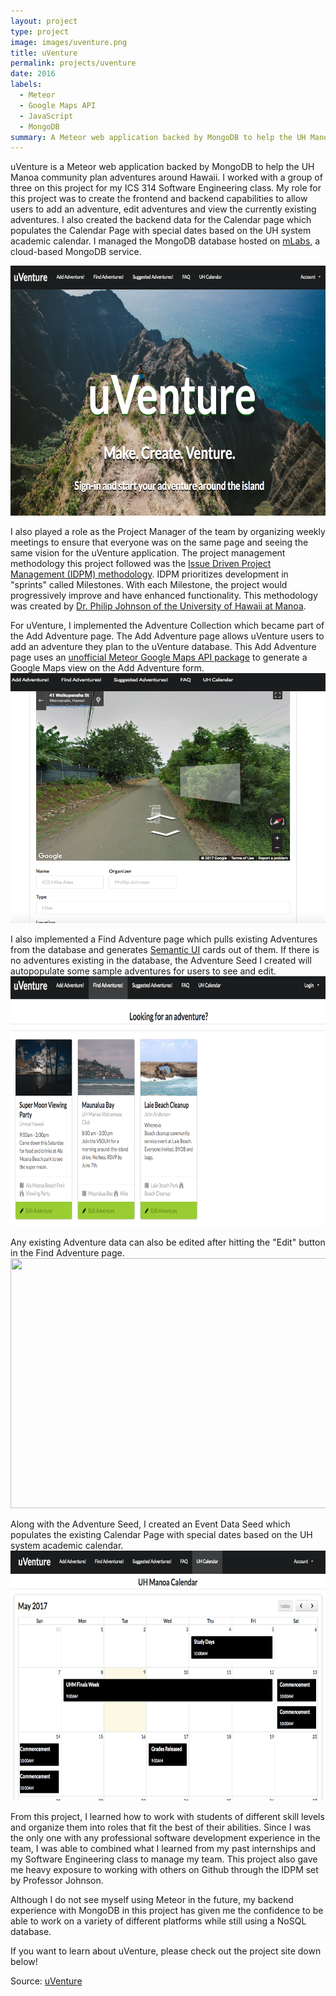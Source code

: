 ```yaml
---
layout: project
type: project
image: images/uventure.png
title: uVenture
permalink: projects/uventure
date: 2016
labels:
  - Meteor
  - Google Maps API
  - JavaScript
  - MongoDB
summary: A Meteor web application backed by MongoDB to help the UH Manoa community plan adventures around Hawaii!
---
```

uVenture is a Meteor web application backed by MongoDB to help the UH Manoa community plan adventures around Hawaii. 
I worked with a group of three on this project for my ICS 314 Software Engineering class. My role for this project was to create the frontend and backend capabilities to allow users to add an adventure, edit adventures and view the currently existing adventures.
I also created the backend data for the Calendar page which populates the Calendar Page with special dates based on the UH system academic calendar.
I managed the MongoDB database hosted on [mLabs](https://mlab.com/home), a cloud-based MongoDB service. 

<img src="/images/landing.png" width="800" height="400">

I also played a role as the Project Manager of the team by organizing weekly meetings to ensure that everyone was on the same page and seeing the same vision for the uVenture application.
The project management methodology this project followed was the [Issue Driven Project Management (IDPM) methodology](http://courses.ics.hawaii.edu/ReviewICS314/morea/project-management/reading-project-management-guidelines.html).
IDPM prioritizes development in "sprints" called Milestones. With each Milestone, the project would progressively improve and have enhanced functionality.
This methodology was created by [Dr. Philip Johnson of the University of Hawaii at Manoa](philipmjohnson.org).

For uVenture, I implemented the Adventure Collection which became part of the Add Adventure page. The Add Adventure page allows uVenture users to add an adventure they plan to the uVenture database. 
This Add Adventure page uses an [unofficial Meteor Google Maps API package](https://atmospherejs.com/dburles/google-maps) to generate a Google Maps view on the Add Adventure form.
<img src="/images/add.png" width="800" height="400">

I also implemented a Find Adventure page which pulls existing Adventures from the database and generates [Semantic UI](https://semantic-ui.com) cards out of them.
If there is no adventures existing in the database, the Adventure Seed I created will autopopulate some sample adventures for users to see and edit.
<img src="/images/find.png" width="800" height="400">

Any existing Adventure data can also be edited after hitting the "Edit" button in the Find Adventure page.
<img src="/images/edit.png" width="800" height="400">

Along with the Adventure Seed, I created an Event Data Seed which populates the existing Calendar Page with special dates based on the UH system academic calendar.
<img src="/images/calendar.png" width="800" height="400">

From this project, I learned how to work with students of different skill levels and organize them into roles that fit the best of their abilities. 
Since I was the only one with any professional software development experience in the team, I was able to combined what I learned from my past internships and my Software Engineering class to manage my team.
This project also gave me heavy exposure to working with others on Github through the IDPM set by Professor Johnson. 

Although I do not see myself using Meteor in the future, my backend experience with MongoDB in this project has given me the confidence to be able to work on a variety of different platforms while still using a NoSQL database.

If you want to learn about uVenture, please check out the project site down below!

Source: <a href="https://uventure.github.io/"><i class="large github icon"></i>uVenture</a>
